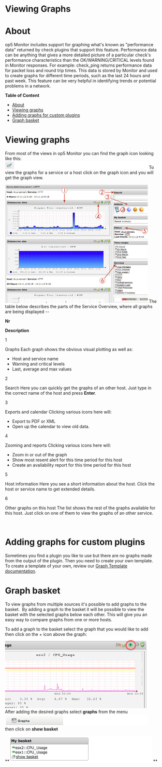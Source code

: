 # Viewing Graphs

# About

op5 Monitor includes support for graphing what's known as "performance data" returned by check plugins that support this feature.
Performance data can be anything that gives a more detailed picture of a particular check's performance characteristics than the OK/WARNING/CRITICAL levels found in Monitor responses.
For example: check\_ping returns performance data for packet loss and round trip times. This data is stored by Monitor and used to create graphs for different time periods, such as the last 24 hours and past week. This feature can be very helpful in identifying trends or potential problems in a network.

**Table of Content**

-   [About](#ViewingGraphs-About)
-   [Viewing graphs](#ViewingGraphs-Viewinggraphs)
-   [Adding graphs for custom plugins](#ViewingGraphs-Addinggraphsforcustomplugins)
-   [Graph basket](#ViewingGraphs-Graphbasket)

# Viewing graphs

From most of the views in op5 Monitor you can find the graph icon looking like this: ![](attachments/16482317/17859856.png)
To view the graphs for a service or a host click on the graph icon and you will get the graph view.

![](attachments/16482317/17859860.png)
The table below describes the parts of the Service Overview, where all graphs are being displayed --

**Nr**

**Description**

1

Graphs
Each graph shows the obvious visual plotting as well as:

-   Host and service name
-   Warning and critical levels
-   Last, average and max values

2

Search
Here you can quickly get the graphs of an other host. Just type in the correct name of the host and press **Enter**.

3

Exports and calendar
Clicking various icons here will:

-   Export to PDF or XML
-   Open up the calendar to view old data.

4

Zooming and reports
 Clicking various icons here will:

-   Zoom in or out of the graph
-   Show most resent alert for this time period for this host
-   Create an availability report for this time period for this host

5

Host information
Here you see a short information about the host. Click the host or service name to get extended details.

6

Other graphs on this host
The list shows the rest of the graphs available for this host. Just click on one of them to view the graphs of an other service.

 

# Adding graphs for custom plugins

Sometimes you find a plugin you like to use but there are no graphs made from the output of the plugin. Then you need to create your own template.
To create a template of your own, review our [Graph Template documentation](Graph_templates).

# Graph basket

To view graphs from multiple sources it's possible to add graphs to the basket. 
By adding a graph to the basket it will be possible to view the basket with the selected graphs below each other.
This will give you an easy way to compare graphs from one or more hosts.

To add a graph to the basket select the graph that you would like to add then click on the + icon above the graph:
![](attachments/16482317/17859857.png)
After adding the desired graphs select **graphs** from the menu ![](attachments/16482317/17859858.png)
then click on **show basket**

**![](attachments/16482317/17859859.png)
**

